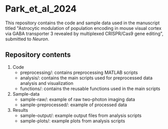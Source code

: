 # Park_et_al_2024
This repository contains the code and sample data used in the manuscript titled "Astrocytic modulation of population encoding in mouse visual cortex via GABA transporter 3 revealed by multiplexed CRISPR/Cas9 gene editing", submitted to *Neuron*.

## Repository contents 

1. Code
   - preprocessing/: contains preprocessing MATLAB scripts
   - analysis/: contains the main scripts used for preprocessed data analysis and visualization
   - functions/: contains the reusable functions used in the main scripts
2. Sample-data
   - sample-raw/: example of raw two-photon imaging data
   - sample-preprocessed/: example of processed data
3. Results
   - sample-output/: example output files from analysis scripts
   - sample-plots/: example plots from analysis scripts 
